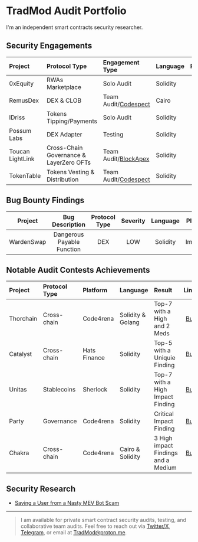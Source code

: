 # TradMod Audit Portfolio
I'm an independent smart contracts security researcher. 

## Security Engagements 
| Project | Protocol Type | Engagement Type | Language | Report |
|:-|:-|:-|:-|:-:|
| 0xEquity | RWAs Marketplace | Solo Audit | Solidity | [Link](https://github.com/TradMod/Security-Audits/blob/main/Audits/0xEquityAuditReport.md) |
| RemusDex | DEX & CLOB | Team Audit/[Codespect](https://codespect.net/) | Cairo | [Link](https://github.com/CODESPECT-security/audit-reports/blob/main/004_CODESPECT_REMUSDEX_AUDIT.pdf) |
| IDriss | Tokens Tipping/Payments | Solo Audit | Solidity | [Link](https://github.com/TradMod/Security-Audits/blob/main/Audits/IDrissAuditFindings.md) |
| Possum Labs | DEX Adapter | Testing | Solidity | [Link](https://github.com/TradMod/Security-Audits/blob/main/Testing/PossumLabsTestingReport.md) |
| Toucan LightLink | Cross-Chain Governance & LayerZero OFTs | Team Audit/[BlockApex](https://blockapex.io/) | Solidity | [Link](https://github.com/BlockApex/Audit-Reports) |
| TokenTable | Tokens Vesting & Distribution | Team Audit/[Codespect](https://codespect.net/) | Solidity | [Link](https://github.com/CODESPECT-security/audit-reports/blob/main/013_CODESPECT_TOKENTABLE_UNLOCKERV2_EVM.pdf) |

## Bug Bounty Findings
| Project | Bug Description | Protocol Type | Severity | Language | Platform | Report |
|:-:|:-:|:-:|:-:|:-:|:-:|:-:|
| WardenSwap | Dangerous Payable Function | DEX | LOW | Solidity | Immunefi | [Details](https://github.com/TradMod/Security-Audits/blob/main/BugBounty/WardenSwapBugReport.md) |

## Notable Audit Contests Achievements
| Project | Protocol Type | Platform | Language | Result | Links |
|:-|:-|:-|:-|:-|:-:|
| Thorchain | Cross-chain | Code4rena | Solidity & Golang | Top-7 with a High and 2 Meds | [Bug](https://github.com/code-423n4/2024-06-thorchain-findings/issues/17) | 
| Catalyst | Cross-chain | Hats Finance | Solidity | Top-5 with a Uniquie Finding | [Bug](https://github.com/hats-finance/Catalyst-Exchange-0x3026c1ea29bf1280f99b41934b2cb65d053c9db4/issues/11) | 
| Unitas | Stablecoins | Sherlock | Solidity | Top-7 with a High Impact Finding | [Bug](https://github.com/sherlock-audit/2023-04-unitasprotocol-judging/issues/105) | 
| Party | Governance | Code4rena | Solidity | Critical Impact Finding | [Bug](https://github.com/code-423n4/2023-10-party-findings/issues/370) | 
| Chakra | Cross-chain | Code4rena | Cairo & Solidity | 3 High impact Findings and a Medium | [Bug](https://github.com/code-423n4/2024-08-chakra-findings/issues/84) | 

## Security Research 
- [Saving a User from a Nasty MEV Bot Scam](https://x.com/TheTradMod/status/1925686910594249177) 

---

> I am available for private smart contract security audits, testing, and collaborative team audits.
Feel free to reach out via [Twitter/X](https://x.com/TheTradMod), [Telegram](https://t.me/TheTradMod), or email at [TradMod@proton.me](mailto:TradMod@proton.me).